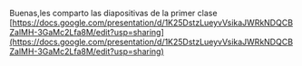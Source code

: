 Buenas,les comparto las diapositivas de la primer clase  
[https://docs.google.com/presentation/d/1K25DstzLueyvVsikaJWRkNDQCBZalMH-3GaMc2Lfa8M/edit?usp=sharing](https://docs.google.com/presentation/d/1K25DstzLueyvVsikaJWRkNDQCBZalMH-3GaMc2Lfa8M/edit?usp=sharing)
